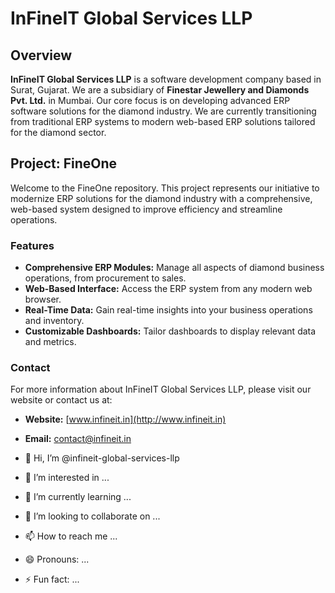 # InFineIT Global Services LLP

## Overview

**InFineIT Global Services LLP** is a software development company based in Surat, Gujarat. We are a subsidiary of **Finestar Jewellery and Diamonds Pvt. Ltd.** in Mumbai. Our core focus is on developing advanced ERP software solutions for the diamond industry. We are currently transitioning from traditional ERP systems to modern web-based ERP solutions tailored for the diamond sector.

## Project: FineOne

Welcome to the FineOne repository. This project represents our initiative to modernize ERP solutions for the diamond industry with a comprehensive, web-based system designed to improve efficiency and streamline operations.

### Features

- **Comprehensive ERP Modules:** Manage all aspects of diamond business operations, from procurement to sales.
- **Web-Based Interface:** Access the ERP system from any modern web browser.
- **Real-Time Data:** Gain real-time insights into your business operations and inventory.
- **Customizable Dashboards:** Tailor dashboards to display relevant data and metrics.

### Contact

For more information about InFineIT Global Services LLP, please visit our website or contact us at:

- **Website:** [www.infineit.in](http://www.infineit.in)
- **Email:** [contact@infineit.in](mailto:dharmesh@infineit.in)



- 👋 Hi, I’m @infineit-global-services-llp
- 👀 I’m interested in ...
- 🌱 I’m currently learning ...
- 💞️ I’m looking to collaborate on ...
- 📫 How to reach me ...
- 😄 Pronouns: ...
- ⚡ Fun fact: ...

<!---
infineit-global-services-llp/infineit-global-services-llp is a ✨ special ✨ repository because its `README.md` (this file) appears on your GitHub profile.
You can click the Preview link to take a look at your changes.
--->
